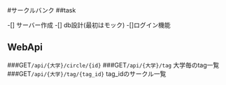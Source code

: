 #サークルバンク
##task

-[] サーバー作成
-[] db設計(最初はモック)
-[]ログイン機能 

## WebApi

###GET```/api/{大学}/circle/{id}```
###GET```/api/{大学}/tag```
大学毎のtag一覧
###GET```/api/{大学}/tag/{tag_id}```
tag_idのサークル一覧
